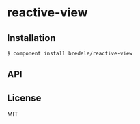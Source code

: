 
# reactive-view

  

## Installation

    $ component install bredele/reactive-view

## API

   

## License

  MIT
